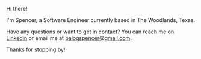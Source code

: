 Hi there! 

I'm Spencer, a Software Engineer currently based in The Woodlands, Texas. 

Have any questions or want to get in contact? You can reach me on [Linkedin](https://www.linkedin.com/in/spencer-balog-032b2517a) or email me at [balogspencer@gmail.com](mailto:balogspencer@gmail.com).

Thanks for stopping by!

